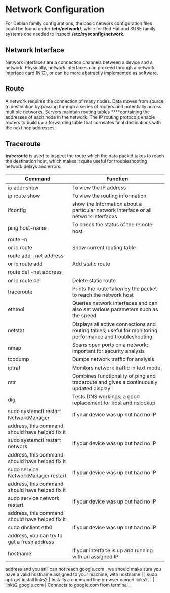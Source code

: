 # Network Configuration

For Debian family configurations, the basic network configuration files could be found under **/etc/network/**, while for Red Hat and SUSE family systems one needed to inspect **/etc/sysconfig/network**.

## Network Interface

Network interfaces are a connection channels between a device and a network. Physically, network interfaces can proceed through a network interface card (NIC), or can be more abstractly implemented as software.

## Route

A network requires the connection of many nodes. Data moves from source to destination by passing through a series of routers and potentially across multiple networks. Servers maintain routing tables ****containing the addresses of each node in the network. The IP routing protocols enable routers to build up a forwarding table that correlates final destinations with the next hop addresses.

## Traceroute

**traceroute** is used to inspect the route which the data packet takes to reach the destination host, which makes it quite useful for troubleshooting network delays and errors.

| Command | Function |
| --- | --- |
| ip addr show | To view the IP address |
| ip route show | To view the routing information |
| ifconfig | show the Information about a particular network interface or all network interfaces |
| ping host-name | To check the status of the remote host |
| route –n
 or ip route | Show current routing table |
| route add -net address
 or ip route add | Add static route |
| route del -net address
 or ip route del | Delete static route |
| traceroute <address> | Prints the route taken by the packet to reach the network host |
| ethtool | Queries network interfaces and can also set various parameters such as the speed |
| netstat | Displays all active connections and routing tables; useful for monitoring performance and troubleshooting |
| nmap | Scans open ports on a network; important for security analysis |
| tcpdump | Dumps network traffic for analysis |
| iptraf | Monitors network traffic in text mode |
| mtr | Combines functionality of ping and traceroute and gives a continuously updated display |
| dig | Tests DNS workings; a good replacement for host and nslookup |
| sudo systemctl restart NetworkManager | If your device was up but had no IP
 address, this command should have helped fix it |
| sudo systemctl restart network | If your device was up but had no IP
 address, this command should have helped fix it |
| sudo service NetworkManager restart | If your device was up but had no IP
 address, this command should have helped fix it |
| sudo service network restart | If your device was up but had no IP
 address, this command should have helped fix it |
| sudo dhclient eth0 | If your device was up but had no IP
 address, you can try to get a fresh address |
| hostname | If your interface is up and running with an assigned IP
 address and you still can not reach google.com
, we should make sure you have a valid hostname assigned to your machine, with hostname |
| sudo apt-get install links2 | Installs a command line browser named links2. |
| links2 google.com | Connects to google.com from terminal |
